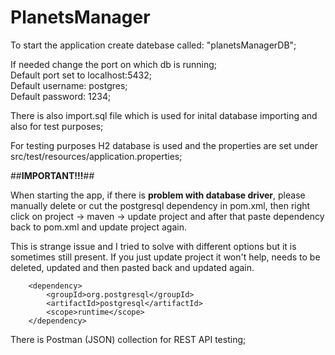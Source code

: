 # PlanetsManager

To start the application create datebase called: "planetsManagerDB";

If needed change the port on which db is running;   
Default port set to localhost:5432;  
Default username: postgres;  
Default password: 1234;  

There is also import.sql file which is used for inital database importing and also for test purposes;  

For testing purposes H2 database is used and the properties are set under src/test/resources/application.properties;

##**IMPORTANT!!!**##

When starting the app, if there is **problem with database driver**, please manually delete or cut the postgresql dependency in pom.xml,
then right click on project -> maven -> update project and after that paste dependency back to pom.xml and update project again.

This is strange issue and I tried to solve with different options but it is sometimes still present.
If you just update project it won't help, needs to be deleted, updated and then pasted back and updated again.

		<dependency>
			<groupId>org.postgresql</groupId>
			<artifactId>postgresql</artifactId>
			<scope>runtime</scope>
		</dependency>

There is Postman (JSON) collection for REST API testing;
